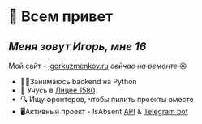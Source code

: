 
# 👋 Всем привет
## _Меня зовут Игорь, мне 16_
Мой сайт - [igorkuzmenkov.ru](https://igorkuzmenkov.ru) ~~*сейчас на ремонте* 😣~~
 - 🧑‍💻Занимаюсь backend на Python
 - 🏫 Учусь в [Лицее 1580](https://lycu1580.mskobr.ru/#/)
 - 🔍 Ищу фронтеров, чтобы пилить проекты вместе
 - 🖥️Активный проект - IsAbsent [API](https://github.com/IgorDuino/isabsent_api)   &  [Telegram bot](https://github.com/IgorDuino/isabsent_tg)
